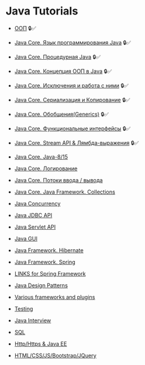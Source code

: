# Java Tutorials

+ [ООП](oop.md) :lock::white_check_mark:
+ [Java Core. Язык программирования Java](java.md) :lock::white_check_mark:
+ [Java Core. Процедурная Java](procedural.md) :lock::white_check_mark:
+ [Java Core. Концепция ООП в Java](oopInJava.md) :lock::white_check_mark:
+ [Java Core. Исключения и работа с ними](exceptions.md)  :lock::white_check_mark:
+ [Java Core. Сериализация и Копирование](serialization.md)  :lock::white_check_mark:
+ [Java Core. Обобщения(Generics)](generics.md)  :lock::white_check_mark: 
+ [Java Core. Функциональные интерфейсы](functionalInterface.md)  :lock::white_check_mark: 
+ [Java Core. Stream API & Лямбда-выражения](streamApi.md)  :lock::white_check_mark:  
+ [Java Core. Java-8/15](java8.md) 
+ [Java Core. Логирование](loggers.md) 
+ [Java Core. Потоки ввода / вывода](streams.md) 
+ [Java Core. Java Framework. Collections](collections.md) 
+ [Java Concurrency](concurency.md) 

+ [Java JDBC API](jdbc.md) 
+ [Java Servlet API](servlet.md)
+ [Java GUI](gui.md)

+ [Java Framework. Hibernate](hibernate.md)   
+ [Java Framework. Spring](spring.md)
+ [LINKS for Spring Framework](linksspring.md)
+ [Java Design Patterns](patterns.md)
+ [Various frameworks and plugins](frameworks.md)
+ [Testing](testing.md)
+ [Java Interview](interview.md)
+ [SQL](sql.md)
+ [Http/Https & Java EE](http.md)
+ [HTML/CSS/JS/Bootstrap/JQuery](bootstrap.md)
